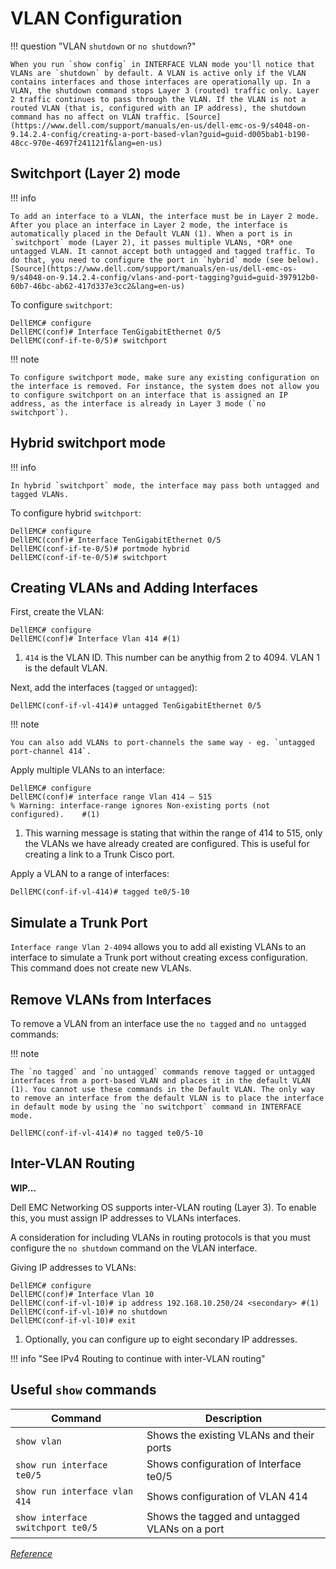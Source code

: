 # VLAN Configuration

!!! question "VLAN `shutdown` or `no shutdown`?"

    When you run `show config` in INTERFACE VLAN mode you'll notice that VLANs are `shutdown` by default. A VLAN is active only if the VLAN contains interfaces and those interfaces are operationally up. In a VLAN, the shutdown command stops Layer 3 (routed) traffic only. Layer 2 traffic continues to pass through the VLAN. If the VLAN is not a routed VLAN (that is, configured with an IP address), the shutdown command has no affect on VLAN traffic. [Source](https://www.dell.com/support/manuals/en-us/dell-emc-os-9/s4048-on-9.14.2.4-config/creating-a-port-based-vlan?guid=guid-d005bab1-b190-48cc-970e-4697f241121f&lang=en-us)

## Switchport (Layer 2) mode

!!! info

    To add an interface to a VLAN, the interface must be in Layer 2 mode. After you place an interface in Layer 2 mode, the interface is automatically placed in the Default VLAN (1). When a port is in `switchport` mode (Layer 2), it passes multiple VLANs, *OR* one untagged VLAN. It cannot accept both untagged and tagged traffic. To do that, you need to configure the port in `hybrid` mode (see below). [Source](https://www.dell.com/support/manuals/en-us/dell-emc-os-9/s4048-on-9.14.2.4-config/vlans-and-port-tagging?guid=guid-397912b0-60b7-46bc-ab62-417d337e3cc2&lang=en-us)

To configure `switchport`:

```shell
DellEMC# configure
DellEMC(conf)# Interface TenGigabitEthernet 0/5
DellEMC(conf-if-te-0/5)# switchport
```

!!! note

    To configure switchport mode, make sure any existing configuration on the interface is removed. For instance, the system does not allow you to configure switchport on an interface that is assigned an IP address, as the interface is already in Layer 3 mode (`no switchport`).

## Hybrid switchport mode

!!! info

    In hybrid `switchport` mode, the interface may pass both untagged and tagged VLANs.

To configure hybrid `switchport`:

```shell
DellEMC# configure
DellEMC(conf)# Interface TenGigabitEthernet 0/5
DellEMC(conf-if-te-0/5)# portmode hybrid
DellEMC(conf-if-te-0/5)# switchport
```

## Creating VLANs and Adding Interfaces

First, create the VLAN:

```shell
DellEMC# configure
DellEMC(conf)# Interface Vlan 414 #(1)
```

1. `414` is the VLAN ID. This number can be anythig from 2 to 4094. VLAN 1 is the default VLAN.

Next, add the interfaces (`tagged` or `untagged`):

```shell
DellEMC(conf-if-vl-414)# untagged TenGigabitEthernet 0/5
```

!!! note

    You can also add VLANs to port-channels the same way - eg. `untagged port-channel 414`.

Apply multiple VLANs to an interface:

```shell
DellEMC# configure
DellEMC(conf)# interface range Vlan 414 – 515
% Warning: interface-range ignores Non-existing ports (not configured).    #(1)
```

1. This warning message is stating that within the range of 414 to 515, only the VLANs we have already created are configured. This is useful for creating a link to a Trunk Cisco port. 

Apply a VLAN to a range of interfaces:

```shell
DellEMC(conf-if-vl-414)# tagged te0/5-10
```

## Simulate a Trunk Port

`Interface range Vlan 2-4094` allows you to add all existing VLANs to an interface to simulate a Trunk port without creating excess configuration. This command does not create new VLANs.

## Remove VLANs from Interfaces

To remove a VLAN from an interface use the `no tagged` and `no untagged` commands:

!!! note

    The `no tagged` and `no untagged` commands remove tagged or untagged interfaces from a port-based VLAN and places it in the default VLAN (1). You cannot use these commands in the Default VLAN. The only way to remove an interface from the default VLAN is to place the interface in default mode by using the `no switchport` command in INTERFACE mode. 

```shell
DellEMC(conf-if-vl-414)# no tagged te0/5-10
```

## Inter-VLAN Routing

**WIP...**

Dell EMC Networking OS supports inter-VLAN routing (Layer 3). To enable this, you must assign IP addresses to VLANs interfaces.

A consideration for including VLANs in routing protocols is that you must configure the `no shutdown` command on the VLAN interface.

Giving IP addresses to VLANs:

```shell
DellEMC# configure
DellEMC(conf)# Interface Vlan 10
DellEMC(conf-if-vl-10)# ip address 192.168.10.250/24 <secondary> #(1)
DellEMC(conf-if-vl-10)# no shutdown
DellEMC(conf-if-vl-10)# exit
```

1. Optionally, you can configure up to eight secondary IP addresses.

!!! info "See IPv4 Routing to continue with inter-VLAN routing"

## Useful `show` commands

| Command                           | Description                                     |
| --------------------------------- | ----------------------------------------------- |
| `show vlan`                       | Shows the existing VLANs and their ports        |
| `show run interface te0/5`        | Shows configuration of Interface te0/5          |
| `show run interface vlan 414`     | Shows configuration of VLAN 414                 |
| `show interface switchport te0/5` | Shows the tagged and untagged VLANs on a port   |

[*Reference*](https://www.dell.com/support/kbdoc/en-us/000119270/dell-emc-networking-how-to-configure-vlans-and-associate-ports-to-vlans-on-os9-ftos)
